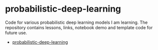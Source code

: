 # probabilistic-deep-learning

Code for various probabilistic deep learning models I am learning.
The repository contains lessons, links, notebook demo and template code for future use.


- [probabilistic-deep-learning](#probabilistic-deep-learning)
